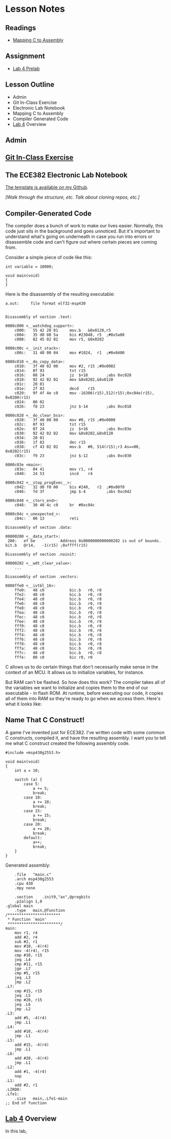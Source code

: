 # Lesson Notes

## Readings
- [Mapping C to Assembly](L24_Mapping_C_to_Assembly.html)

## Assignment
- [Lab 4 Prelab](/labs/lab4/index.html)

## Lesson Outline
- Admin
- Git In-Class Exercise
- Electronic Lab Notebook
- Mapping C to Assembly
- Compiler Generated Code
- [Lab 4](/labs/lab4/index.html) Overview

## Admin

## [Git In-Class Exercise](L24_git_in_class.html)

## The ECE382 Electronic Lab Notebook

[The template is available on my Github](https://github.com/toddbranch/electronic_lab_notebook).

*[Walk through the structure, etc.  Talk about cloning repos, etc.]*

## Compiler-Generated Code

The compiler does a bunch of work to make our lives easier.  Normally, this code just sits in the background and goes unnoticed.  But it's important to understand what's going on underneath in case you run into errors or disassemble code and can't figure out where certain pieces are coming from.

Consider a simple piece of code like this:
```
int variable = 10000;

void main(void)
{
}
```

Here is the disassembly of the resulting executable:
```
a.out:     file format elf32-msp430


Disassembly of section .text:

0000c000 <__watchdog_support>:
    c000:	55 42 20 01 	mov.b	&0x0120,r5	
    c004:	35 d0 08 5a 	bis	#23048,	r5	;#0x5a08
    c008:	82 45 02 02 	mov	r5,	&0x0202	

0000c00c <__init_stack>:
    c00c:	31 40 00 04 	mov	#1024,	r1	;#0x0400

0000c010 <__do_copy_data>:
    c010:	3f 40 02 00 	mov	#2,	r15	;#0x0002
    c014:	0f 93       	tst	r15		
    c016:	08 24       	jz	$+18     	;abs 0xc028
    c018:	92 42 02 02 	mov	&0x0202,&0x0120	
    c01c:	20 01 
    c01e:	2f 83       	decd	r15		
    c020:	9f 4f 4e c0 	mov	-16306(r15),512(r15);0xc04e(r15), 0x0200(r15)
    c024:	00 02 
    c026:	f8 23       	jnz	$-14     	;abs 0xc018

0000c028 <__do_clear_bss>:
    c028:	3f 40 00 00 	mov	#0,	r15	;#0x0000
    c02c:	0f 93       	tst	r15		
    c02e:	07 24       	jz	$+16     	;abs 0xc03e
    c030:	92 42 02 02 	mov	&0x0202,&0x0120	
    c034:	20 01 
    c036:	1f 83       	dec	r15		
    c038:	cf 43 02 02 	mov.b	#0,	514(r15);r3 As==00, 0x0202(r15)
    c03c:	f9 23       	jnz	$-12     	;abs 0xc030

0000c03e <main>:
    c03e:	04 41       	mov	r1,	r4	
    c040:	24 53       	incd	r4		

0000c042 <__stop_progExec__>:
    c042:	32 d0 f0 00 	bis	#240,	r2	;#0x00f0
    c046:	fd 3f       	jmp	$-4      	;abs 0xc042

0000c048 <__ctors_end>:
    c048:	30 40 4c c0 	br	#0xc04c	

0000c04c <_unexpected_>:
    c04c:	00 13       	reti			

Disassembly of section .data:

00000200 <__data_start>:
 200:	ef be       	Address 0x0000000000000202 is out of bounds.
bit.b	@r14,	-1(r15)	;0xffff(r15)

Disassembly of section .noinit:

00000202 <__wdt_clear_value>:
	...

Disassembly of section .vectors:

0000ffe0 <__ivtbl_16>:
    ffe0:	48 c0       	bic.b	r0,	r8	
    ffe2:	48 c0       	bic.b	r0,	r8	
    ffe4:	48 c0       	bic.b	r0,	r8	
    ffe6:	48 c0       	bic.b	r0,	r8	
    ffe8:	48 c0       	bic.b	r0,	r8	
    ffea:	48 c0       	bic.b	r0,	r8	
    ffec:	48 c0       	bic.b	r0,	r8	
    ffee:	48 c0       	bic.b	r0,	r8	
    fff0:	48 c0       	bic.b	r0,	r8	
    fff2:	48 c0       	bic.b	r0,	r8	
    fff4:	48 c0       	bic.b	r0,	r8	
    fff6:	48 c0       	bic.b	r0,	r8	
    fff8:	48 c0       	bic.b	r0,	r8	
    fffa:	48 c0       	bic.b	r0,	r8	
    fffc:	48 c0       	bic.b	r0,	r8	
    fffe:	00 c0       	bic	r0,	r0	
```

C allows us to do certain things that don't necessarily make sense in the context of an MCU.  It allows us to initialize variables, for instance.

But RAM can't be flashed.  So how does this work?  The compiler takes all of the variables we want to initialize and copies them to the end of our executable - in flash ROM.  At runtime, before executing our code, it copies all of them into RAM so they're ready to go when we access them.  Here's what it looks like:

## Name That C Construct!

A game I've invented just for ECE382.  I've written code with some common C constructs, compiled it, and have the resulting assembly.  I want you to tell me what C construct created the following assembly code.

```
#include <msp430g2553.h>

void main(void)
{
    int a = 10;

    switch (a) {
        case 5:
            a += 5;
            break;
        case 10:
            a += 10;
            break;
        case 15:
            a += 15;
            break;
        case 20:
            a += 20;
            break;
        default:
            a++;
            break;
    }
}
```

Generated assembly:
```
	.file	"main.c"
	.arch msp430g2553
	.cpu 430
	.mpy none

	.section	.init9,"ax",@progbits
	.p2align 1,0
.global	main
	.type	main,@function
/***********************
 * Function `main' 
 ***********************/
main:
	mov	r1, r4
	add	#2, r4
	sub	#2, r1
	mov	#10, -4(r4)
	mov	-4(r4), r15
	cmp	#10, r15
	jeq	.L4
	cmp	#11, r15
	jge	.L7
	cmp	#5, r15
	jeq	.L3
	jmp	.L2
.L7:
	cmp	#15, r15
	jeq	.L5
	cmp	#20, r15
	jeq	.L6
	jmp	.L2
.L3:
	add	#5, -4(r4)
	jmp	.L1
.L4:
	add	#10, -4(r4)
	jmp	.L1
.L5:
	add	#15, -4(r4)
	jmp	.L1
.L6:
	add	#20, -4(r4)
	jmp	.L1
.L2:
	add	#1, -4(r4)
	nop
.L1:
	add	#2, r1
.LIRD0:
.Lfe1:
	.size	main,.Lfe1-main
;; End of function 

```

## [Lab 4](/labs/lab4/index.html) Overview

In this lab, 
